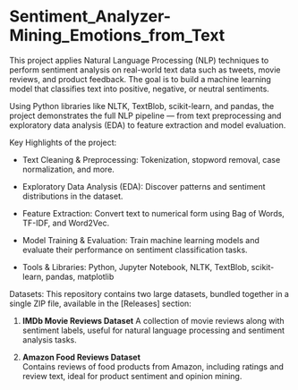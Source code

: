 # Sentiment_Analyzer-Mining_Emotions_from_Text

This project applies Natural Language Processing (NLP) techniques to perform sentiment analysis on real-world text data such as tweets, movie reviews, and product feedback. The goal is to build a machine learning model that classifies text into positive, negative, or neutral sentiments.

Using Python libraries like NLTK, TextBlob, scikit-learn, and pandas, the project demonstrates the full NLP pipeline — from text preprocessing and exploratory data analysis (EDA) to feature extraction and model evaluation.

Key Highlights of the project: 
- Text Cleaning & Preprocessing: Tokenization, stopword removal, case normalization, and more.

- Exploratory Data Analysis (EDA): Discover patterns and sentiment distributions in the dataset.

- Feature Extraction: Convert text to numerical form using Bag of Words, TF-IDF, and Word2Vec.

- Model Training & Evaluation: Train machine learning models and evaluate their performance on sentiment classification tasks.

- Tools & Libraries: Python, Jupyter Notebook, NLTK, TextBlob, scikit-learn, pandas, matplotlib

Datasets:
This repository contains two large datasets, bundled together in a single ZIP file, available in the [Releases] section:

1. **IMDb Movie Reviews Dataset**
   A collection of movie reviews along with sentiment labels, useful for natural language processing and sentiment analysis tasks.

2. **Amazon Food Reviews Dataset**  
   Contains reviews of food products from Amazon, including ratings and review text, ideal for product sentiment and opinion mining.
